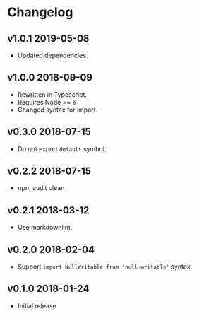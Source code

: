 # Changelog

## v1.0.1 2019-05-08

* Updated dependencies.

## v1.0.0 2018-09-09

* Rewritten in Typescript.
* Requires Node >= 6
* Changed syntax for import.

## v0.3.0 2018-07-15

* Do not export `default` symbol.

## v0.2.2 2018-07-15

* npm audit clean

## v0.2.1 2018-03-12

* Use markdownlint.

## v0.2.0 2018-02-04

* Support `import NullWritable from 'null-writable'` syntax.

## v0.1.0 2018-01-24

* Initial release
